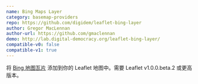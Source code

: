 ```yaml
---
name: Bing Maps Layer
category: basemap-providers
repo: https://github.com/digidem/leaflet-bing-layer
author: Gregor MacLennan
author-url: https://github.com/gmaclennan
demo: http://lab.digital-democracy.org/leaflet-bing-layer/
compatible-v0: false
compatible-v1: true
---
```


将 <a href="https://docs.microsoft.com/en-us/bingmaps/rest-services/imagery?redirectedfrom=MSDN">Bing 地图瓦片</a> 添加到你的 Leaflet 地图中。需要 Leaflet v1.0.0.beta.2 或更高版本。